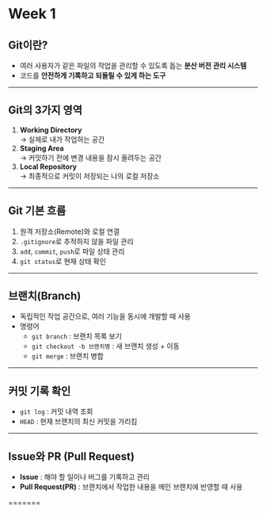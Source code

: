 # Week 1

## Git이란?

- 여러 사용자가 같은 파일의 작업을 관리할 수 있도록 돕는 **분산 버전 관리 시스템**
- 코드를 **안전하게 기록하고 되돌릴 수 있게 하는 도구**

---

## Git의 3가지 영역

1. **Working Directory**  
   → 실제로 내가 작업하는 공간
2. **Staging Area**  
   → 커밋하기 전에 변경 내용을 잠시 올려두는 공간
3. **Local Repository**  
   → 최종적으로 커밋이 저장되는 나의 로컬 저장소

---

## Git 기본 흐름

1. 원격 저장소(Remote)와 로컬 연결
2. `.gitignore`로 추적하지 않을 파일 관리
3. `add`, `commit`, `push`로 파일 상태 관리
4. `git status`로 현재 상태 확인

---

## 브랜치(Branch)

- 독립적인 작업 공간으로, 여러 기능을 동시에 개발할 때 사용
- 명령어
  - `git branch` : 브랜치 목록 보기
  - `git checkout -b 브랜치명` : 새 브랜치 생성 + 이동
  - `git merge` : 브랜치 병합

---

## 커밋 기록 확인

- `git log` : 커밋 내역 조회
- `HEAD` : 현재 브랜치의 최신 커밋을 가리킴

---

## Issue와 PR (Pull Request)

- **Issue** : 해야 할 일이나 버그를 기록하고 관리
- **Pull Request(PR)** : 브랜치에서 작업한 내용을 메인 브랜치에 반영할 때 사용

=======
